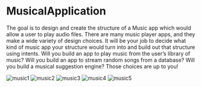 # MusicalApplication

The goal is to design and create the structure of a Music app which would allow a user to play audio files.
There are many music player apps, and they make a wide variety of design choices. 
It will be your job to decide what kind of music app your structure would turn into and build out that structure using intents. 
Will you build an app to play music from the user’s library of music? 
Will you build an app to stream random songs from a database? 
Will you build a musical suggestion engine? 
Those choices are up to you! 

![music1](https://cloud.githubusercontent.com/assets/28901635/26429151/b8744880-40e5-11e7-926a-cdf982633b9f.JPG)
![music2](https://cloud.githubusercontent.com/assets/28901635/26429154/b87a85ba-40e5-11e7-8cb9-c932912401ec.JPG)
![music3](https://cloud.githubusercontent.com/assets/28901635/26429153/b87a0e8c-40e5-11e7-810b-8ad3934943db.JPG)
![music4](https://cloud.githubusercontent.com/assets/28901635/26429152/b878fb5a-40e5-11e7-9123-e0e9c9d08e7a.JPG)
![music5](https://cloud.githubusercontent.com/assets/28901635/26429155/b87af3ce-40e5-11e7-8393-02cbe2fd0107.JPG)
